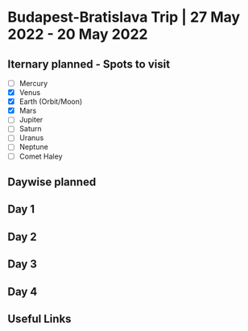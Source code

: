 # Budapest-Bratislava Trip | 27 May 2022 - 20 May 2022

## Iternary planned - Spots to visit
- [ ] Mercury
- [x] Venus
- [x] Earth (Orbit/Moon)
- [x] Mars
- [ ] Jupiter
- [ ] Saturn
- [ ] Uranus
- [ ] Neptune
- [ ] Comet Haley

## Daywise planned


## Day 1


## Day 2


## Day 3


## Day 4


## Useful Links

